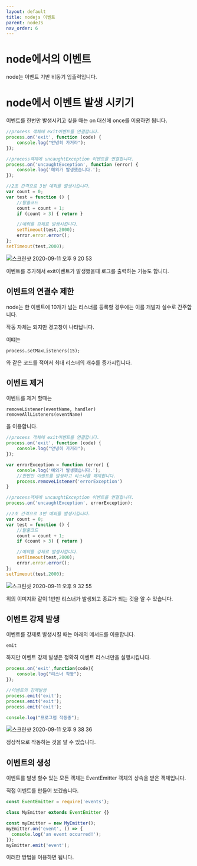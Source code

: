 ```yaml
---
layout: default
title: nodejs 이벤트
parent: nodeJS
nav_order: 6
---
```


# node에서의 이벤트

node는 이벤트 기반 비동기 입출력입니다.

# node에서 이벤트 발생 시키기

이벤트를 한번만 발생시키고 싶을 때는 on 대신에 once를 이용하면 됩니다.

```js
//process 객체에 exit이벤트를 연결합니다.
process.on('exit', function (code) {
    console.log("안녕히 가거라");
});

//process객체에 uncaughtException 이벤트를 연결합니다.
process.on('uncaughtException', function (error) {
    console.log('예외가 발생했습니다.');
});

//2초 간격으로 3번 예외를 발생시킵니다.
var count = 0;
var test = function () {
    //탈출코드
    count = count + 1;
    if (count > 3) { return }

    //예외를 강제로 발생시킵니다.
    setTimeout(test,2000);
    error.error.error();
};
setTimeout(test,2000);
```

![스크린샷 2020-09-11 오후 9 20 53](https://user-images.githubusercontent.com/16849874/92924931-ae8bc280-f474-11ea-9cff-8a96d886a5f0.png)

이벤트를 추가해서 exit이벤트가 발생했을때 로그를 출력하는 기능도 합니다.

## 이벤트의 연결수 제한

node는 한 이벤트에 10개가 넘는 리스너를 등록할 경우에는 이를 개발자 실수로 간주합니다.

작동 자체는 되지만 경고창이 나타납니다.

이떄는

    process.setMaxListeners(15);

와 같은 코드를 적어서 최대 리스너의 개수를 증가시킵니다.

## 이벤트 제거

이벤트를 제거 할때는

    removeListener(eventName, handler)
    removeAllListeners(eventName)

을 이용합니다.

```js
//process 객체에 exit이벤트를 연결합니다.
process.on('exit', function (code) {
    console.log("안녕히 가거라");
});

var errorException = function (error) {
    console.log('예외가 발생했습니다.');
    //한번만 이벤트를 발생하고 리스너를 해제합니다.
    process.removeListener('errorException')
}

//process객체에 uncaughtException 이벤트를 연결합니다.
process.on('uncaughtException', errorException);

//2초 간격으로 3번 예외를 발생시킵니다.
var count = 0;
var test = function () {
    //탈출코드
    count = count + 1;
    if (count > 3) { return }

    //예외를 강제로 발생시킵니다.
    setTimeout(test,2000);
    error.error.error();
};
setTimeout(test,2000);
```

![스크린샷 2020-09-11 오후 9 32 55](https://user-images.githubusercontent.com/16849874/92926014-5bb30a80-f476-11ea-9486-4f0fbc884551.png)

위의 이미지와 같이 1번만 리스너가 발생되고 종료가 되는 것을 알 수 있습니다.

## 이벤트 강제 발생

이벤트를 강제로 발생시킬 때는 아래의 메서드를 이용합니다.

    emit

하지만 이벤트 강제 발생은 정확히 이벤트 리스너만을 실행시킵니다.

```js
process.on('exit',function(code){
    console.log("리스너 작동");
});

//이벤트의 강제발생
process.emit('exit');
process.emit('exit');
process.emit('exit');

console.log("프로그램 작동중");
```

![스크린샷 2020-09-11 오후 9 38 36](https://user-images.githubusercontent.com/16849874/92926554-26f38300-f477-11ea-8cf4-394778278c27.png)

정상적으로 작동하는 것을 알 수 있습니다.

## 이벤트의 생성

이벤트를 발생 할수 있는 모든 객체는 EventEmitter 객체의 상속을 받은 객체입니다.

직접 이벤트를 만들어 보겠습니다.

```js
const EventEmitter = require('events');

class MyEmitter extends EventEmitter {}

const myEmitter = new MyEmitter();
myEmitter.on('event', () => {
  console.log('an event occurred!');
});
myEmitter.emit('event');
```

이러한 방법을 이용하면 됩니다.
